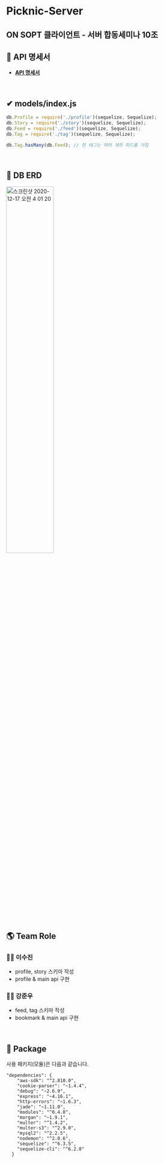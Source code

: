 # Picknic-Server

## ON SOPT 클라이언트 - 서버 합동세미나 10조
	

## **📑 API 명세서**

- **[API 명세서 ](https://github.com/ON-SOPT-Team10/Picknic-Server/wiki)**  


<br>
  
## ✔ **models/index.js**

```jsx
db.Profile = require('./profile')(sequelize, Sequelize);
db.Story = require('./story')(sequelize, Sequelize);
db.Feed = require('./feed')(sequelize, Sequelize);
db.Tag = require('./tag')(sequelize, Sequelize);

db.Tag.hasMany(db.Feed); // 한 태그는 여러 개의 피드를 가짐
```

<br>

## **📙 DB ERD**
<img width="50%" alt="스크린샷 2020-12-17 오전 4 01 20" src="https://user-images.githubusercontent.com/29622782/102395643-c5ffbc00-401e-11eb-9707-721974bb098c.png">

<br>

## **🌎 Team Role**

### 🙋‍♀️ 이수진
- profile, story 스키마 작성
- profile & main api 구현

### 🙋‍♂️ 강준우
- feed, tag 스키마 작성
- bookmark & main api 구현

<br>

## **📘 Package**

사용 패키지(모듈)은 다음과 같습니다.

```
"dependencies": {
    "aws-sdk": "^2.810.0",
    "cookie-parser": "~1.4.4",
    "debug": "~2.6.9",
    "express": "~4.16.1",
    "http-errors": "~1.6.3",
    "jade": "~1.11.0",
    "modules": "^0.4.0",
    "morgan": "~1.9.1",
    "multer": "^1.4.2",
    "multer-s3": "^2.9.0",
    "mysql2": "^2.2.5",
    "nodemon": "^2.0.6",
    "sequelize": "^6.3.5",
    "sequelize-cli": "^6.2.0"
  }
```
